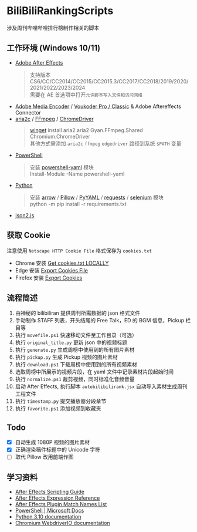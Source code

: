 # BiliBiliRankingScripts

涉及周刊哔哩哔哩排行榜制作相关的脚本

## 工作环境 (Windows 10/11)

- [Adobe After Effects](https://www.adobe.com/products/aftereffects.html)
    > 支持版本 CS6/CC/CC2014/CC2015/CC2015.3/CC2017/CC2018/2019/2020/2021/2022/2023/2024  
    需要在 AE 首选项中打开`允许脚本写入文件和访问网络`
- [Adobe Media Encoder](https://www.adobe.com/products/media-encoder.html) / [Voukoder Pro / Classic](https://www.voukoder.org/forum/thread/783-downloads-instructions/) & Adobe Aftereffects Connector
- [aria2c](https://aria2.github.io/) / [FFmpeg](https://ffmpeg.org/) / [ChromeDriver](https://developer.chrome.com/docs/chromedriver/downloads?hl=zh-cn)
    > [winget](https://github.com/microsoft/winget-cli) install aria2.aria2 Gyan.FFmpeg.Shared Chromium.ChromeDriver  
    > 其他方式需添加 `aria2c` `ffmpeg` `edgedriver` 路径到系统 `$PATH` 变量
- [PowerShell](https://docs.microsoft.com/zh-cn/powershell/)
    > 安装 [powershell-yaml](https://www.powershellgallery.com/packages/powershell-yaml) 模块  
    > Install-Module -Name powershell-yaml
- [Python](https://www.python.org/)
    > 安装 [arrow](https://pypi.org/project/arrow/) / [Pillow](https://pypi.org/project/Pillow/) / [PyYAML](https://pypi.org/project/PyYAML/) / [requests](https://pypi.org/project/requests/) / [selenium](https://pypi.org/project/selenium/) 模块  
    > python -m pip install -r requirements.txt
- [json2.js](https://github.com/douglascrockford/JSON-js)

## 获取 Cookie

注意使用 `Netscape HTTP Cookie File` 格式保存为 `cookies.txt`

- Chrome 安装 [Get cookies.txt LOCALLY](https://chromewebstore.google.com/detail/get-cookiestxt-locally/cclelndahbckbenkjhflpdbgdldlbecc)
- Edge 安装 [Export Cookies File](https://microsoftedge.microsoft.com/addons/detail/export-cookies-file/hbglikhfdcfhdfikmocdflffaecbnedo)
- Firefox 安装 [Export Cookies](https://addons.mozilla.org/en-US/firefox/addon/export-cookies-txt/)

## 流程简述

1. 由神秘的 bilibiliran 提供周刊所需数据的 json 格式文件
2. 手动制作 STAFF 列表，开头结尾的 Free Talk，ED 的 BGM 信息，Pickup 栏目等
3. 执行 `movefile.ps1` 快速移动文件至工作目录（可选）
4. 执行 `original_title.py` 更新 json 中的视频标题
5. 执行 `generate.py` 生成周榜中使用到的所有图片素材
6. 执行 `pickup.py` 生成 Pickup 视频的图片素材
7. 执行 `download.ps1` 下载周榜中使用到的所有视频素材
8. 选取周榜中所展示的视频片段，在 yaml 文件中记录素材片段起始时间
9. 执行 `normalize.ps1` 裁剪视频，同时标准化音频音量
10. 启动 After Effects, 执行脚本 `autobilibilirank.jsx` 自动导入素材生成周刊工程文件
11. 执行 `timestamp.py` 提交播放器分段章节
12. 执行 `favorite.ps1` 添加视频到收藏夹

## Todo

- [x] 自动生成 1080P 视频的图片素材
- [x] 正确渲染稿件标题中的 Unicode 字符
- [ ] 取代 Pillow 改用前端作图

## 学习资料

- [After Effects Scripting Guide](https://ae-scripting.docsforadobe.dev/)
- [After Effects Expression Reference](https://ae-expressions.docsforadobe.dev/)
- [After Effects Plugin Match Names List](https://fendrafx.com/utility/after-effects-plugin-match-names-list/)
- [PowerShell | Microsoft Docs](https://docs.microsoft.com/en-us/powershell/scripting/overview)
- [Python 3.10 documentation](https://docs.python.org/3.10/)
- [Chromium WebdriverIO documentation](https://webdriver.io/docs/api/chromium/)
